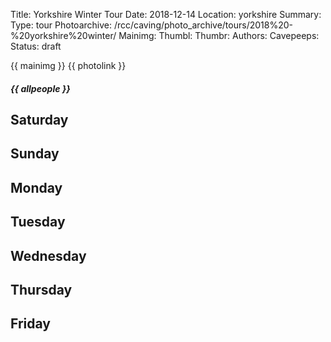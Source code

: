 Title: Yorkshire Winter Tour
Date: 2018-12-14
Location: yorkshire
Summary: 
Type: tour
Photoarchive: /rcc/caving/photo_archive/tours/2018%20-%20yorkshire%20winter/
Mainimg: 
Thumbl: 
Thumbr: 
Authors: 
Cavepeeps: 
Status: draft

{{ mainimg }}
{{ photolink }}
##### {{ allpeople }}

## Saturday

## Sunday

## Monday

## Tuesday

## Wednesday

## Thursday

## Friday

